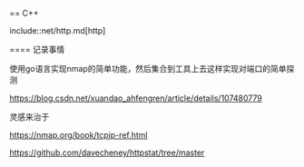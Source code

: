 

== C++

include::net/http.md[http]





==== 记录事情


使用go语言实现nmap的简单功能，然后集合到工具上去这样实现对端口的简单探测

https://blog.csdn.net/xuandao_ahfengren/article/details/107480779

灵感来治于

https://nmap.org/book/tcpip-ref.html




















https://github.com/davecheney/httpstat/tree/master




